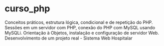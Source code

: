 # curso_php
Conceitos práticos, estrutura lógica, condicional e de repetição do PHP.
Sessões em um servidor com PHP, conexão do PHP com MySQL usando MySQLi.
Orientação à Objetos, instalação e configuração de servidor Web.
Desenvolvimento de um projeto real - Sistema Web Hospitalar 
